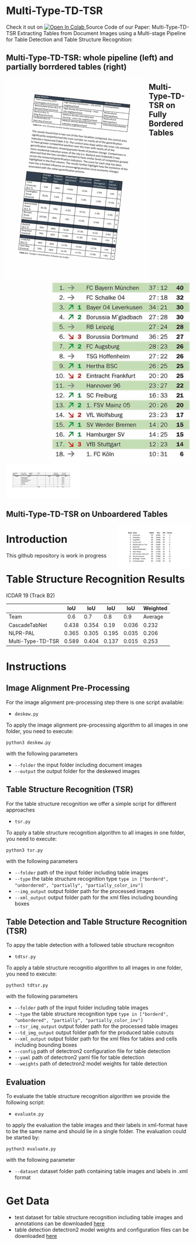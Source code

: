 # Multi-Type-TD-TSR
Check it out on <a href="https://colab.research.google.com/github/Psarpei/Multi_Type_TD_TSR/blob/main/Table_Recognition.ipynb">
  <img src="https://colab.research.google.com/assets/colab-badge.svg" alt="Open In Colab"/>
</a>
Source Code of our Paper:
Multi-Type-TD-TSR Extracting Tables from Document Images using a Multi-stage Pipeline for Table Detection and Table Structure Recognition:

## Multi-Type-TD-TSR: whole pipeline (left) and partially borrdered tables (right)
<img align="left" width="390" height="" src="gifs/whole_pipeline.gif">
<img align="right" width="390" height="" src="gifs/partially_bordered.gif">

## Multi-Type-TD-TSR on Fully Bordered Tables
<img align="center" width="200" height="" src="gifs/fully_bordered.gif">

## Multi-Type-TD-TSR on Unboardered Tables
<img align="right" width="200" height="" src="gifs/unboardered.gif">




# Introduction
This github repository is work in progress

# Table Structure Recognition Results
ICDAR 19 (Track B2)

|                 | IoU | IoU | IoU | IoU | Weighted|
 -----------------|:---:|-----|-----|-----|---------
|Team             | 0.6 | 0.7 | 0.8 | 0.9 | Average |
|CascadeTabNet    |0.438|0.354|0.19 |0.036|  0.232  |
|NLPR-PAL         |0.365|0.305|0.195|0.035|  0.206  |
|Multi-Type-TD-TSR|0.589|0.404|0.137|0.015|  0.253  |

# Instructions
## Image Alignment Pre-Processing
For the image alignment pre-processing step there is one script available:

*  ```deskew.py```

To apply the image alignment pre-processing algorithm to all images in one folder, you need to execute:

    python3 deskew.py

with the following parameters

* ```--folder``` the input folder including document images
* ```--output``` the output folder for the deskewed images

## Table Structure Recognition (TSR)
For the table structure recognition we offer a simple script for different approaches

* ```tsr.py```

To apply a table structure recognition algorithm to all images in one folder, you need to execute:

    python3 tsr.py

with the following parameters

* ```--folder``` path of the input folder including table images
* ```--type``` the table structure recognition type ```type in ["borderd", "unbordered", "partially", "partially_color_inv"] ```
* ```--img_output``` output folder path for the processed images
* ```--xml_output``` output folder path for the xml files including bounding boxes

## Table Detection and Table Structure Recognition (TSR)
To appy the table detection with a followed table structure recogniton 

* ```tdtsr.py```

To apply a table structure recognitio algorithm to all images in one folder, you need to execute:

    python3 tdtsr.py

with the following parameters

* ```--folder``` path of the input folder including table images
* ```--type``` the table structure recognition type ```type in ["borderd", "unbordered", "partially", "partially_color_inv"] ```
* ```--tsr_img_output``` output folder path for the processed table images
* ```--td_img_output``` output folder path for the produced table cutouts
* ```--xml_output``` output folder path for the xml files for tables and cells including bounding boxes
* ```--config``` path of detectron2 configuration file for table detection
* ```--yaml``` path of detectron2 yaml file for table detection
* ```--weights``` path of detectron2 model weights for table detection

## Evaluation
To evaluate the table structure recognition algorithm we provide the following script:

*  ```evaluate.py```

to apply the evaluation the table images and their labels in xml-format have to be the same name and should lie in a single folder.
The evaluation could be started by:

    python3 evaluate.py
  
with the following parameter

* ```--dataset``` dataset folder path containing table images and labels in .xml format

# Get Data

*  test dataset for table structure recognition including table images and annotations can be downloaded [here](https://drive.google.com/drive/folders/1COTV5f7dEAA4Txmxy3LVfcNHiPSc4Bmp?usp=sharing) 
* table detection detectron2 model weights and configuration files can be downloaded [here](https://drive.google.com/drive/folders/1ry5C9Qs5lyskZeDzBJNYCbNTN1LH1rjn?usp=sharing)
